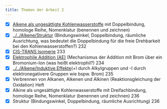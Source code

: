 ```yaml
---
title: Themen der Arbeit 2
---
```

- [x] [Alkene als ungesättigte Kohlenwasserstoffe](./Alkene%20als%20unges%C3%A4ttigte%20Kohlenwasserstoffe.md) mit Doppelbindung, homologe Reihe, Nomenklatur (benennen und zeichnen) 
- [x] [../../Alkene/Struktur](../../Alkene/Struktur.md) (Bindungswinkel, Doppelbindung, räumliche Ausrichtung, was bedeutet die Doppelbindung für die freie Drehbarkeit bei den Kohlenwasserstoffen?) 232
- [x] [CIS-TRANS Isomerie](./CIS-TRANS%20Isomerie.md) 233
- [x] [Elektrophile Addition (AE)](../../Alkene/Elektrophile%20Addition%20(AE).md) (Mechanismus der Addition mit Brom über ein Bromonium-Ion (was heißt elektrophil?)  234
- [x] [../../Alkene/Induktive Effekte](../../Alkene/Induktive%20Effekte.md)(+I durch Alkylgruppen und -I durch elektronegativere Gruppen wie bspw. Brom) 235
- [x] Verbrennen von Alkanen, Alkenen und Alkinen (Reaktionsgleichung der Oxidation) Heft
- [x] Alkine als ungesättigte Kohlenwasserstoffe mit Dreifachbindung, homologe Reihe, Nomenklatur (benennen und zeichnen) 236
- [x] Struktur (Bindungswinkel, Doppelbindung, räumliche Ausrichtung) 236